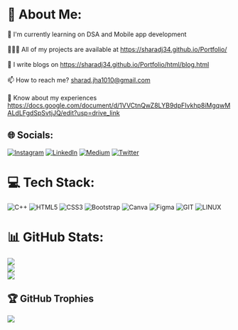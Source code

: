 # 💫 About Me:
🔭 I'm currently learning on DSA and Mobile app development <br><br>👨🏻‍💻 All of my projects are available at https://sharadj34.github.io/Portfolio/<br><br>📝 I write blogs on https://sharadj34.github.io/Portfolio/html/blog.html<br><br>📫 How to reach me? sharad.jha1010@gmail.com<br><br>📃 Know about my experiences https://docs.google.com/document/d/1VVCtnQwZ8LYB9dpFIvkhp8iMgqwMALdLFgdSpSvtjJQ/edit?usp=drive_link

## 🌐 Socials:
[![Instagram](https://img.shields.io/badge/Instagram-%23E4405F.svg?logo=Instagram&logoColor=white)](https://instagram.com/sharad_10.10) [![LinkedIn](https://img.shields.io/badge/LinkedIn-%230077B5.svg?logo=linkedin&logoColor=white)](https://linkedin.com/in/sharad-jha-4260a9218) [![Medium](https://img.shields.io/badge/Medium-12100E?logo=medium&logoColor=white)](https://medium.com/@sharadj34) [![Twitter](https://img.shields.io/badge/Twitter-%231DA1F2.svg?logo=Twitter&logoColor=white)](https://twitter.com/sharadj34) 

# 💻 Tech Stack:
![C++](https://img.shields.io/badge/c++-%2300599C.svg?style=flat-square&logo=c%2B%2B&logoColor=white) ![HTML5](https://img.shields.io/badge/html5-%23E34F26.svg?style=flat-square&logo=html5&logoColor=white) ![CSS3](https://img.shields.io/badge/css3-%231572B6.svg?style=flat-square&logo=css3&logoColor=white) ![Bootstrap](https://img.shields.io/badge/bootstrap-%238511FA.svg?style=flat-square&logo=bootstrap&logoColor=white) ![Canva](https://img.shields.io/badge/Canva-%2300C4CC.svg?style=flat-square&logo=Canva&logoColor=white) ![Figma](https://img.shields.io/badge/figma-%23F24E1E.svg?style=flat-square&logo=figma&logoColor=white) ![GIT](https://img.shields.io/badge/Git-fc6d26?style=flat-square&logo=git&logoColor=white) ![LINUX](https://img.shields.io/badge/Linux-FCC624?style=flat-square&logo=linux&logoColor=black)
# 📊 GitHub Stats:
![](https://github-readme-stats.vercel.app/api?username=sharadj34&theme=darcula&hide_border=true&include_all_commits=true&count_private=true)<br/>
![](https://github-readme-streak-stats.herokuapp.com/?user=sharadj34&theme=darcula&hide_border=true)<br/>
![](https://github-readme-stats.vercel.app/api/top-langs/?username=sharadj34&theme=darcula&hide_border=true&include_all_commits=true&count_private=true&layout=compact)

## 🏆 GitHub Trophies
![](https://github-profile-trophy.vercel.app/?username=sharadj34&theme=discord&no-frame=true&no-bg=false&margin-w=4)
